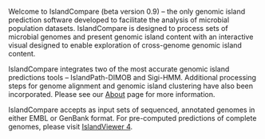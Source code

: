 Welcome to IslandCompare (beta version 0.9) – the only genomic island prediction software developed to facilitate the analysis of microbial population datasets. IslandCompare is designed to process sets of microbial genomes and present genomic island content with an interactive visual designed to enable exploration of cross-genome genomic island content.

IslandCompare integrates two of the most accurate genomic island predictions tools – IslandPath-DIMOB and Sigi-HMM. Additional processing steps for genome alignment and genomic island clustering have also been incorporated. Please see our [About](#/about) page for more information.

IslandCompare accepts as input sets of sequenced, annotated genomes in either EMBL or GenBank format. For pre-computed predictions of complete genomes, please visit [IslandViewer 4](http://www.pathogenomics.sfu.ca/islandviewer/browse/).